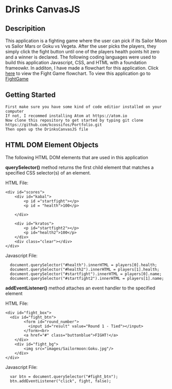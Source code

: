 # Drinks CanvasJS

## Descripition 
This application is a fighting game where the user can pick if its Sailor Moon vs Sailor Mars or Goku vs Vegeta. After the user picks the players, they simply click the fight button until one of the players health points hit zero and a winner is declared. The following coding languages were used to build this application Javascript, CSS, and HTML with a foundation frameowkr. In additon, I have made a flowchart for this application. Click [here](https://github.com/kcossifos/Portfolio/blob/Javascript/FightGame/FlowChart.pdf) to view the Fight Game flowchart. To view this application go to [FightGame](https://kcossifos.github.io/Portfolio/FightGame/index.html)

## Getting Started
```
First make sure you have some kind of code editior installed on your computer
If not, I recommed installing Atom at https://atom.io
Now clone this repository to get started by typing git clone https://github.com/kcossifos/Portfolio.git
Then open up the DrinksCanvasJS file
```

## HTML DOM Element Objects
The following HTML DOM elements that are used in this application

**querySelector()** method returns the first child element that matches a specified CSS selector(s) of an element.

HTML File:
```
<div id="scores">
	<div id="kabal">
		<p id ="startfight"></p>
		<p id = "health">100</p>

	</div>

	<div id="kratos">
		<p id="startfight2"></p>
		<p id="health2">100</p>
	</div>
	<div class="clear"></div>
</div>
```

Javascript File:
```
  document.querySelector("#health").innerHTML = players[0].health;
  document.querySelector("#health2").innerHTML = players[1].health;
  document.querySelector("#startfight").innerHTML = players[0].name;
  document.querySelector("#startfight2").innerHTML = players[1].name;
```

**addEventListener()** method attaches an event handler to the specified element

HTML File:
```
<div id="fight_box">
  <div id="fight_btn">
		<form id="round_number">
		  <input id="result" value="Round 1 - Tied"></input>
		</form><br>
		<a href="#" class="buttonblue">FIGHT!</a>
	</div>
	<div id="fight_bg">
		<img src="images/Sailormoon:Goku.jpg"/>
	</div>
</div>
```

Javascript File:
```
  var btn = document.querySelector("#fight_btn");
  btn.addEventListener("click", fight, false);
```


